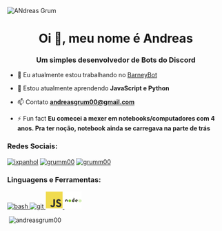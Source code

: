 
![ANdreas Grum](https://user-images.githubusercontent.com/55033182/121040502-54602980-c788-11eb-9a42-a931beb77de7.gif)

<h1 align="center">Oi 👋, meu nome é Andreas</h1>
<h3 align="center">Um simples desenvolvedor de Bots do Discord</h3>

- 🔭 Eu atualmente estou trabalhando no [BarneyBot](https://github.com/andreasgrum00/barneybot)

- 🌱 Estou atualmente aprendendo **JavaScript e Python**

- 📫 Contato **andreasgrum00@gmail.com**

- ⚡ Fun fact **Eu comecei a mexer em notebooks/computadores com 4 anos. Pra ter noção, notebook ainda se carregava na parte de trás**

<h3 align="left">Redes Sociais:</h3>
<p align="left">
<a href="https://twitter.com/ixpanhol" target="blank"><img align="center" src="https://raw.githubusercontent.com/rahuldkjain/github-profile-readme-generator/master/src/images/icons/Social/twitter.svg" alt="ixpanhol" height="30" width="40" /></a>
<a href="https://stackoverflow.com/users/grumm00" target="blank"><img align="center" src="https://raw.githubusercontent.com/rahuldkjain/github-profile-readme-generator/master/src/images/icons/Social/stack-overflow.svg" alt="grumm00" height="30" width="40" /></a>
<a href="https://instagram.com/grumm00" target="blank"><img align="center" src="https://raw.githubusercontent.com/rahuldkjain/github-profile-readme-generator/master/src/images/icons/Social/instagram.svg" alt="grumm00" height="30" width="40" /></a>
</p>

<h3 align="left">Linguagens e Ferramentas:</h3>
<p align="left"> <a href="https://www.gnu.org/software/bash/" target="_blank"> <img src="https://www.vectorlogo.zone/logos/gnu_bash/gnu_bash-icon.svg" alt="bash" width="40" height="40"/> </a> <a href="https://git-scm.com/" target="_blank"> <img src="https://www.vectorlogo.zone/logos/git-scm/git-scm-icon.svg" alt="git" width="40" height="40"/> </a> <a href="https://developer.mozilla.org/en-US/docs/Web/JavaScript" target="_blank"> <img src="https://raw.githubusercontent.com/devicons/devicon/master/icons/javascript/javascript-original.svg" alt="javascript" width="40" height="40"/> </a> <a href="https://nodejs.org" target="_blank"> <img src="https://raw.githubusercontent.com/devicons/devicon/master/icons/nodejs/nodejs-original-wordmark.svg" alt="nodejs" width="40" height="40"/> </a> </p>

<p>&nbsp;<img align="center" src="https://github-readme-stats.vercel.app/api?username=andreasgrum00&show_icons=true&locale=en" alt="andreasgrum00" /></p>



